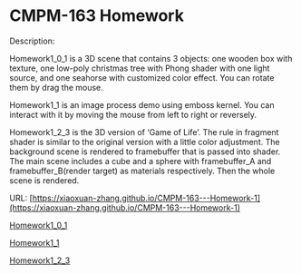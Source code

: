# CMPM-163 Homework

Description:

Homework1_0_1 is a 3D scene that contains 3 objects: one wooden box with texture, one low-poly christmas tree with Phong shader with one light source, and one seahorse with customized color effect. You can rotate them by drag the mouse. 

Homework1_1 is an image process demo using emboss kernel. You can interact with it by moving the mouse from left to right or reversely.

Homework1_2_3 is the 3D version of ‘Game of Life’. The rule in fragment shader is similar to the original version with a little color adjustment. The background scene is rendered to framebuffer that is passed into shader. The main scene includes a cube and a sphere with framebuffer_A and framebuffer_B(render target) as materials respectively. Then the whole scene is rendered.


URL: [https://xiaoxuan-zhang.github.io/CMPM-163---Homework-1](https://xiaoxuan-zhang.github.io/CMPM-163---Homework-1)

[Homework1_0_1](https://xiaoxuan-zhang.github.io/CMPM-163---Homework-1/Homework1_0_1.html)

[Homework1_1](https://xiaoxuan-zhang.github.io/CMPM-163---Homework-1/Homework1_1.html)

[Homework1_2_3](https://xiaoxuan-zhang.github.io/CMPM-163---Homework-1/Homework1_2_3.html)
